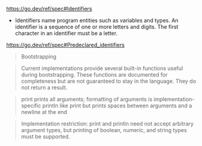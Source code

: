 https://go.dev/ref/spec#Identifiers

* Identifiers name program entities such as variables and types. An identifier is a sequence of one or more letters and digits. The first character in an identifier must be a letter.

https://go.dev/ref/spec#Predeclared_identifiers


> Bootstrapping

> Current implementations provide several built-in functions useful during bootstrapping. These functions are documented for completeness but are not guaranteed to stay in the language. They do not return a result.

> print      prints all arguments; formatting of arguments is implementation-specific
> println    like print but prints spaces between arguments and a newline at the end

> Implementation restriction: print and println need not accept arbitrary argument types, but printing of boolean, numeric, and string types must be supported.

